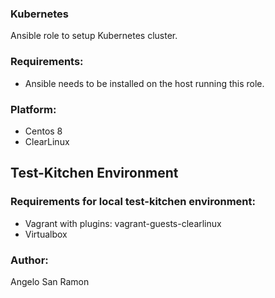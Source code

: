 ### Kubernetes
Ansible role to setup Kubernetes cluster.

### Requirements:
* Ansible needs to be installed on the host running this role.

### Platform:
* Centos 8
* ClearLinux

## Test-Kitchen Environment
### Requirements for local test-kitchen environment:
- Vagrant with plugins: vagrant-guests-clearlinux
- Virtualbox

### Author:
Angelo San Ramon